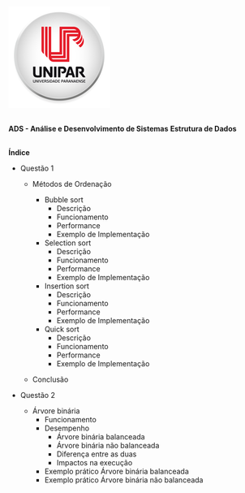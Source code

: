 

![png](/img/unipar.png) 
##
**ADS - Análise e Desenvolvimento de Sistemas**
		  **Estrutura de Dados**
##



**Índice**

 - Questão 1

    - Métodos de Ordenação
	    - Bubble sort
		    - Descrição
		    - Funcionamento
		    - Performance
		    - Exemplo de Implementação
	    - Selection sort
		    - Descrição
		    - Funcionamento
		    - Performance
		    - Exemplo de Implementação
	    - Insertion sort
		    - Descrição
		    - Funcionamento
		    - Performance
		    - Exemplo de Implementação
	    - Quick sort
		    - Descrição
		    - Funcionamento
		    - Performance
		    - Exemplo de Implementação

	 - Conclusão
		 
- Questão 2

	 - Árvore binária
		 - Funcionamento
		 - Desempenho 
			 - Árvore binária balanceada
			 - Árvore binária não balanceada
			 - Diferença entre as duas
			 - Impactos na execução
		- Exemplo prático Árvore binária balanceada
		- Exemplo prático Árvore binária não balanceada


		  

	  

<!--stackedit_data:
eyJoaXN0b3J5IjpbMTE0MzY3MDExNCwxNjE5MDgzMzgyLDE0OD
I1NTExMTUsMTE2ODExNjUyLDk5OTI1ODY1NSwtMzMyNDU1MzYz
XX0=
-->